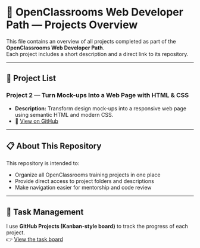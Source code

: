 # 📁 OpenClassrooms Web Developer Path — Projects Overview

This file contains an overview of all projects completed as part of the **OpenClassrooms Web Developer Path**.  
Each project includes a short description and a direct link to its repository.

---

## 📌 Project List

### Project 2 — Turn Mock-ups Into a Web Page with HTML & CSS
- **Description:** Transform design mock-ups into a responsive web page using semantic HTML and modern CSS.   
- 🔗 [View on GitHub](https://github.com/OzerchukOli/Project02)

---

## 📋 About This Repository
This repository is intended to:
- Organize all OpenClassrooms training projects in one place  
- Provide direct access to project folders and descriptions 
- Make navigation easier for mentorship and code review  

---

## 🧭 Task Management
I use **GitHub Projects (Kanban-style board)** to track the progress of each project.  
👉 [View the task board](https://github.com/users/OzerchukOli/projects/1)
